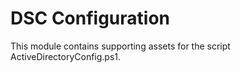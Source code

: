 # DSC Configuration

This module contains supporting assets for the script ActiveDirectoryConfig.ps1.